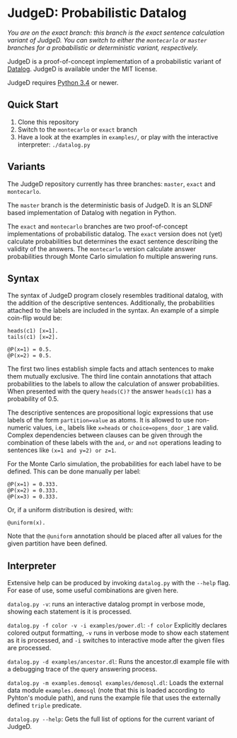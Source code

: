 JudgeD: Probabilistic Datalog
=============================

_You are on the exact branch: this branch is the exact sentence calculation
variant of JudgeD. You can switch to either the `montecarlo` or `master`
branches for a probabilistic or deterministic variant, respectively._

JudgeD is a proof-of-concept implementation of a probabilistic variant of
[Datalog](https://en.wikipedia.org/wiki/Datalog). JudgeD is available under the
MIT license.

JudgeD requires [Python 3.4](https://www.python.org/) or newer.


Quick Start
-----------

  1. Clone this repository
  2. Switch to the `montecarlo` or `exact` branch
  3. Have a look at the examples in `examples/`, or play with the interactive
     interpreter: `./datalog.py`


Variants
--------

The JudgeD repository currently has three branches: `master`, `exact` and
`montecarlo`.

The `master` branch is the deterministic basis of JudgeD. It is an SLDNF based
implementation of Datalog with negation in Python.

The `exact` and `montecarlo` branches are two proof-of-concept implementations
of probabilistic datalog. The `exact` version does not (yet) calculate
probabilities but determines the exact sentence describing the validity of the
answers. The `montecarlo` version calculate answer probabilities through Monte
Carlo simulation fo multiple answering runs.


Syntax
------

The syntax of JudgeD program closely resembles traditional datalog, with the
addition of the descriptive sentences. Additionally, the probabilities attached
to the labels are included in the syntax. An example of a simple coin-flip
would be:

    heads(c1) [x=1].
    tails(c1) [x=2].
    
    @P(x=1) = 0.5.
    @P(x=2) = 0.5.

The first two lines establish simple facts and attach sentences to make them
mutually exclusive. The third line contain annotations that attach
probabilities to the labels to allow the calculation of answer probabilities.
When presented with the query `heads(C)?` the answer `heads(c1)` has a
probability of 0.5.

The descriptive sentences are propositional logic expressions that use labels
of the form `partition=value` as atoms. It is allowed to use non-numeric
values, i.e., labels like `x=heads` or `choice=opens_door_1` are valid. Complex
dependencies between clauses can be given through the combination of these
labels with the `and`, `or` and `not` operations leading to sentences like
`(x=1 and y=2) or z=1`.

For the Monte Carlo simulation, the probabilities for each label have to be
defined. This can be done manually per label:

    @P(x=1) = 0.333.
    @P(x=2) = 0.333.
    @P(x=3) = 0.333.

Or, if a uniform distribution is desired, with:

    @uniform(x).

Note that the `@uniform` annotation should be placed after all values for the
given partition have been defined.


Interpreter
-----------

Extensive help can be produced by invoking `datalog.py` with the `--help` flag.
For ease of use, some useful combinations are given here.

`datalog.py -v`: runs an interactive datalog prompt in verbose mode, showing
each statement is it is processed.

`datalog.py -f color -v -i examples/power.dl`: `-f color` Explicitly declares
colored output formatting, `-v` runs in verbose mode to show each statement as
it is processed, and `-i` switches to interactive mode after the given files
are processed.

`datalog.py -d examples/ancestor.dl`: Runs the ancestor.dl example file with a
debugging trace of the query answering process.

`datalog.py -m examples.demosql examples/demosql.dl`: Loads the external data
module `examples.demosql` (note that this is loaded according to Pyhton's
module path), and runs the example file that uses the externally defined
`triple` predicate.

`datalog.py --help`: Gets the full list of options for the current variant of
JudgeD.
